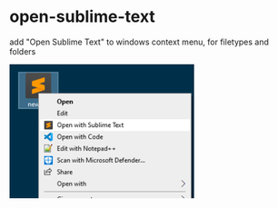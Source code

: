 # open-sublime-text
add "Open Sublime Text" to windows context menu, for filetypes and folders

<img src="https://github.com/AndMJ/open-sublime-text/blob/main/images/contextMenu.png" width="325px" align="center">
